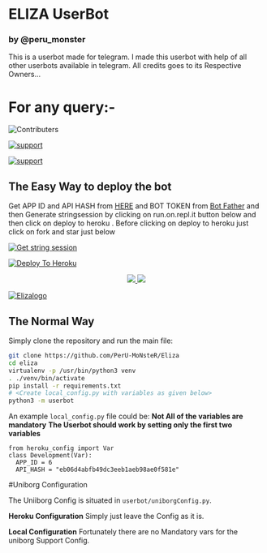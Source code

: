 # ELIZA UserBot
   ### by @peru_monster

This is a userbot made for telegram. I made this userbot with help of all other userbots available in telegram. All credits goes to its Respective Owners...
# For any query:-
![Contributers](https://img.shields.io/github/contributors/PerU-MoNsteR/Eliza)

<a href="https://t.me/elizasupport01"> <img src="https://img.shields.io/badge/telegram-Support_Group-blue?style=social&logo=telegram" alt="support" /></a>
</p> <a href="https://t.me/eliza_userbot_support"> <img src="https://img.shields.io/badge/telegram-Support_Channel-blue?style=social&logo=telegram" alt="support" /></a>
</p>

## The Easy Way to deploy the bot

Get APP ID and API HASH from [HERE](https://my.telegram.org) and BOT TOKEN from [Bot Father](https://t.me/botfather) and then Generate stringsession by clicking on run.on.repl.it button below and then click on deploy to heroku . Before clicking on deploy to heroku just click on fork and star just below




[![Get string session](https://repl.it/badge/github/PerU-MoNsteR/Eliza)](https://repl.it/@SuhaashL/generatestring)



[![Deploy To Heroku](https://www.herokucdn.com/deploy/button.svg)](https://heroku.com/deploy?template=https://github.com/PerU-MoNsteR/Eliza/tree/master)


<p align="center">
  <a href="https://github.com/PerU-MoNsteR/Eliza/fork">
    <img src="https://img.shields.io/github/forks/PerU-MoNsteR/Eliza?label=Fork&style=social">
    
  </a>
  <a href="https://github.com/PerU-MoNsteR/Eliza">
    <img src="https://img.shields.io/github/stars/PerU-MoNsteR?style=social">
  </a>
</p>


[![Elizalogo](https://telegra.ph/file/ced30b3600c5a4e6b2d8a.jpg)](https://heroku.com/deploy?template=https://github.com/PerU-MoNsteR/Eliza)

## The Normal Way
Simply clone the repository and run the main file:
```sh
git clone https://github.com/PerU-MoNsteR/Eliza
cd eliza
virtualenv -p /usr/bin/python3 venv
. ./venv/bin/activate
pip install -r requirements.txt
# <Create local_config.py with variables as given below>
python3 -m userbot
```
An example `local_config.py` file could be:
**Not All of the variables are mandatory**
__The Userbot should work by setting only the first two variables__
```python3
from heroku_config import Var
class Development(Var):
  APP_ID = 6
  API_HASH = "eb06d4abfb49dc3eeb1aeb98ae0f581e"
```
#Uniborg Configuration

The Uniiborg Config is situated in `userbot/uniborgConfig.py`.

**Heroku Configuration**
Simply just leave the Config as it is.

**Local Configuration**
Fortunately there are no Mandatory vars for the uniborg Support Config.

